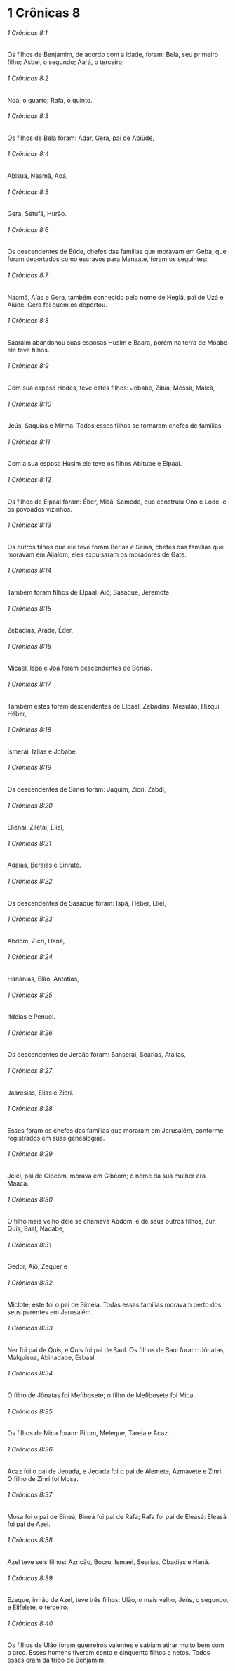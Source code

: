 # 1 Crônicas 8

###### 1 Crônicas 8:1

Os filhos de Benjamim, de acordo com a idade, foram: Belá, seu primeiro filho; Asbel, o segundo; Aará, o terceiro;

###### 1 Crônicas 8:2

Noá, o quarto; Rafa, o quinto.

###### 1 Crônicas 8:3

Os filhos de Belá foram: Adar, Gera, pai de Abiúde,

###### 1 Crônicas 8:4

Abisua, Naamã, Aoá,

###### 1 Crônicas 8:5

Gera, Setufá, Hurão.

###### 1 Crônicas 8:6

Os descendentes de Eúde, chefes das famílias que moravam em Geba, que foram deportados como escravos para Manaate, foram os seguintes:

###### 1 Crônicas 8:7

Naamã, Aías e Gera, também conhecido pelo nome de Heglã, pai de Uzá e Aiúde. Gera foi quem os deportou.

###### 1 Crônicas 8:8

Saaraim abandonou suas esposas Husim e Baara, porém na terra de Moabe ele teve filhos.

###### 1 Crônicas 8:9

Com sua esposa Hodes, teve estes filhos: Jobabe, Zíbia, Messa, Malcã,

###### 1 Crônicas 8:10

Jeús, Saquias e Mirma. Todos esses filhos se tornaram chefes de famílias.

###### 1 Crônicas 8:11

Com a sua esposa Husim ele teve os filhos Abitube e Elpaal.

###### 1 Crônicas 8:12

Os filhos de Elpaal foram: Éber, Misã, Semede, que construiu Ono e Lode, e os povoados vizinhos.

###### 1 Crônicas 8:13

Os outros filhos que ele teve foram Berias e Sema, chefes das famílias que moravam em Aijalom; eles expulsaram os moradores de Gate.

###### 1 Crônicas 8:14

Também foram filhos de Elpaal: Aiô, Sasaque, Jeremote.

###### 1 Crônicas 8:15

Zebadias, Arade, Éder,

###### 1 Crônicas 8:16

Micael, Ispa e Joá foram descendentes de Berias.

###### 1 Crônicas 8:17

Também estes foram descendentes de Elpaal: Zebadias, Mesulão, Hizqui, Héber,

###### 1 Crônicas 8:18

Ismerai, Izlias e Jobabe.

###### 1 Crônicas 8:19

Os descendentes de Simei foram: Jaquim, Zicri, Zabdi,

###### 1 Crônicas 8:20

Elienai, Ziletai, Eliel,

###### 1 Crônicas 8:21

Adaías, Beraías e Sinrate.

###### 1 Crônicas 8:22

Os descendentes de Sasaque foram: Ispã, Héber, Eliel,

###### 1 Crônicas 8:23

Abdom, Zicri, Hanã,

###### 1 Crônicas 8:24

Hananias, Elão, Antotias,

###### 1 Crônicas 8:25

Ifdeias e Penuel.

###### 1 Crônicas 8:26

Os descendentes de Jeroão foram: Sanserai, Searias, Atalias,

###### 1 Crônicas 8:27

Jaaresias, Elias e Zicri.

###### 1 Crônicas 8:28

Esses foram os chefes das famílias que moraram em Jerusalém, conforme registrados em suas genealogias.

###### 1 Crônicas 8:29

Jeiel, pai de Gibeom, morava em Gibeom; o nome da sua mulher era Maaca.

###### 1 Crônicas 8:30

O filho mais velho dele se chamava Abdom, e de seus outros filhos, Zur, Quis, Baal, Nadabe,

###### 1 Crônicas 8:31

Gedor, Aiô, Zequer e

###### 1 Crônicas 8:32

Miclote; este foi o pai de Simeia. Todas essas famílias moravam perto dos seus parentes em Jerusalém.

###### 1 Crônicas 8:33

Ner foi pai de Quis, e Quis foi pai de Saul. Os filhos de Saul foram: Jônatas, Malquisua, Abinadabe, Esbaal.

###### 1 Crônicas 8:34

O filho de Jônatas foi Mefibosete; o filho de Mefibosete foi Mica.

###### 1 Crônicas 8:35

Os filhos de Mica foram: Pitom, Meleque, Tareia e Acaz.

###### 1 Crônicas 8:36

Acaz foi o pai de Jeoada, e Jeoada foi o pai de Alemete, Azmavete e Zinri. O filho de Zinri foi Mosa.

###### 1 Crônicas 8:37

Mosa foi o pai de Bineá; Bineá foi pai de Rafa; Rafa foi pai de Eleasá: Eleasá foi pai de Azel.

###### 1 Crônicas 8:38

Azel teve seis filhos: Azricão, Bocru, Ismael, Searias, Obadias e Hanã.

###### 1 Crônicas 8:39

Ezeque, irmão de Azel, teve três filhos: Ulão, o mais velho, Jeús, o segundo, e Elifelete, o terceiro.

###### 1 Crônicas 8:40

Os filhos de Ulão foram guerreiros valentes e sabiam atirar muito bem com o arco. Esses homens tiveram cento e cinquenta filhos e netos. Todos esses eram da tribo de Benjamim.

